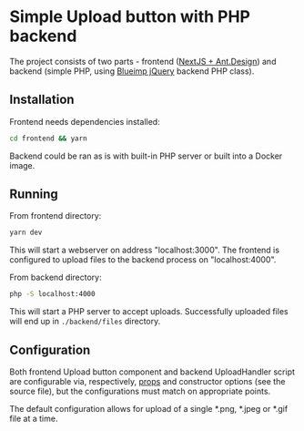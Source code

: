 # Simple Upload button with PHP backend

The project consists of two parts - frontend ([NextJS + Ant.Design][next-antd]) and backend
(simple PHP, using [Blueimp jQuery][blue-jq] backend PHP class).

## Installation

Frontend needs dependencies installed:

```bash
cd frontend && yarn
```

Backend could be ran as is with built-in PHP server or built into a Docker image.

## Running

From frontend directory:

```bash
yarn dev
```

This will start a webserver on address "localhost:3000". The frontend is
configured to upload files to the backend process on "localhost:4000".

From backend directory:

```bash
php -S localhost:4000
```

This will start a PHP server to accept uploads.
Successfully uploaded files will end up in `./backend/files` directory.

## Configuration

Both frontend Upload button component and backend UploadHandler script are
configurable via, respectively, [props][upload-button-props] and constructor
options (see the source file), but the configurations must match on appropriate
points.

The default configuration allows for upload of a single *.png, *.jpeg or *.gif
file at a time.

[next-antd]: https://github.com/Acerbic/NextJS-AntDesign
[upload-button-props]: https://ant.design/components/upload/#API
[blue-jq]: https://github.com/blueimp/jQuery-File-Upload
